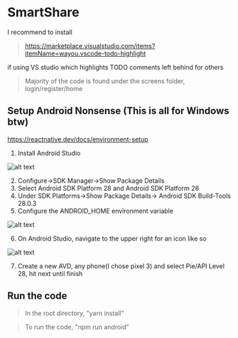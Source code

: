 # SmartShare

I recommend to install 
> https://marketplace.visualstudio.com/items?itemName=wayou.vscode-todo-highlight 

if using VS studio which highlights TODO comments left behind for others

> Majority of the code is found under the screens folder, login/register/home

## Setup Android Nonsense (This is all for Windows btw)
https://reactnative.dev/docs/environment-setup
1. Install Android Studio

![alt text](https://reactnative.dev/docs/assets/GettingStartedAndroidStudioWelcomeWindows.png "Android Splash")

2. Configure->SDK Manager->Show Package Details
3. Select Android SDK Platform 28 and Android SDK Platform 28
4. Under SDK Platforms->Show Package Details-> Android SDK Build-Tools 28.0.3
5. Configure the ANDROID_HOME environment variable

![alt text](https://reactnative.dev/docs/assets/GettingStartedAndroidEnvironmentVariableANDROID_HOME.png "Android HOME")

6. On Android Studio, navigate to the upper right for an icon like so

![alt text](https://reactnative.dev/docs/assets/GettingStartedAndroidStudioAVD.png "Android SVD")

7. Create a new AVD, any phone(I chose pixel 3) and select Pie/API Level 28, hit next until finish

## Run the code
> In the root directory, "yarn install"

> To run the code,  "npm run android"
